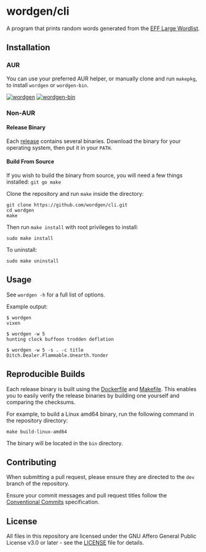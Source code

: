 # wordgen/cli

A program that prints random words generated from the [EFF Large Wordlist].

## Installation

### AUR

You can use your preferred AUR helper, or manually clone and run `makepkg`, to
install `wordgen` or `wordgen-bin`.

[![wordgen][badge-url]][aur-url]
[![wordgen-bin][badge-url-bin]][aur-url-bin]

### Non-AUR

#### Release Binary

Each [release] contains several binaries. Download the binary for your
operating system, then put it in your `PATH`.

#### Build From Source

If you wish to build the binary from source, you will need a few things
installed: `git go make`

Clone the repository and run `make` inside the directory:

```
git clone https://github.com/wordgen/cli.git
cd wordgen
make
```

Then run `make install` with root privileges to install:

```
sudo make install
```

To uninstall:

```
sudo make uninstall
```

## Usage

See `wordgen -h` for a full list of options.

Example output:

```
$ wordgen
vixen

$ wordgen -w 5
hunting clock buffoon trodden deflation

$ wordgen -w 5 -s . -c title
Ditch.Dealer.Flammable.Unearth.Yonder
```

## Reproducible Builds

Each release binary is built using the [Dockerfile] and [Makefile]. This
enables you to easily verify the release binaries by building one yourself and
comparing the checksums.

For example, to build a Linux amd64 binary, run the following command in the
repository directory:

```
make build-linux-amd64
```

The binary will be located in the `bin` directory.

## Contributing

When submitting a pull request, please ensure they are directed to the `dev`
branch of the repository.

Ensure your commit messages and pull request titles follow the
[Conventional Commits] specification.

## License

All files in this repository are licensed under the GNU Affero General Public
License v3.0 or later - see the [LICENSE] file for details.

<!-- links --->
[EFF Large Wordlist]: https://www.eff.org/files/2016/07/18/eff_large_wordlist.txt
[badge-url]: https://img.shields.io/aur/version/wordgen?label=wordgen&logo=arch-linux&style=plastic
[aur-url]: https://aur.archlinux.org/packages/wordgen
[badge-url-bin]: https://img.shields.io/aur/version/wordgen-bin?label=wordgen-bin&logo=arch-linux&style=plastic
[aur-url-bin]: https://aur.archlinux.org/packages/wordgen-bin
[release]: https://github.com/wordgen/cli/releases/latest
[Dockerfile]: Dockerfile
[Makefile]: Makefile
[Conventional Commits]: https://conventionalcommits.org
[LICENSE]: LICENSE
